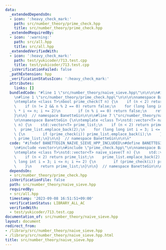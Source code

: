 ```yaml
---
data:
  _extendedDependsOn:
  - icon: ':heavy_check_mark:'
    path: src/number_theory/prime_check.hpp
    title: src/number_theory/prime_check.hpp
  _extendedRequiredBy:
  - icon: ':warning:'
    path: src/all.hpp
    title: src/all.hpp
  _extendedVerifiedWith:
  - icon: ':heavy_check_mark:'
    path: test/yukicoder/713.test.cpp
    title: test/yukicoder/713.test.cpp
  _isVerificationFailed: false
  _pathExtension: hpp
  _verificationStatusIcon: ':heavy_check_mark:'
  attributes:
    links: []
  bundledCode: "#line 1 \"src/number_theory/naive_sieve.hpp\"\n\n\n\n#include <vector>\n\
    \n#line 1 \"src/number_theory/prime_check.hpp\"\n\n\n\nnamespace BanetteGin {\n\
    \ntemplate <class T>\nbool prime_check(T n) {\n    if (n < 2) return false;\n\
    \    if (n != 2 && n % 2 == 0) return false;\n    for (long long int i = 3; i\
    \ * i <= n; i += 2)\n        if (n % i == 0) return false;\n    return true;\n\
    }\n\n}  // namespace BanetteGin\n\n\n#line 7 \"src/number_theory/naive_sieve.hpp\"\
    \n\nnamespace BanetteGin {\n\ntemplate <class T>\nstd::vector<T> naive_sieve(T\
    \ n) {\n    std::vector<T> prime_list;\n    if (n < 2) return prime_list;\n  \
    \  prime_list.emplace_back(2);\n    for (long long int i = 3; i <= n; i += 2)\
    \ {\n        if (prime_check(i)) prime_list.emplace_back(i);\n    }\n    return\
    \ prime_list;\n}\n\n}  // namespace BanetteGin\n\n\n"
  code: "#ifndef BANETTEGIN_NAIVE_SIEVE_HPP_INCLUDED\n#define BANETTEGIN_NAIVE_SIEVE_HPP_INCLUDED\n\
    \n#include <vector>\n\n#include \"prime_check.hpp\"\n\nnamespace BanetteGin {\n\
    \ntemplate <class T>\nstd::vector<T> naive_sieve(T n) {\n    std::vector<T> prime_list;\n\
    \    if (n < 2) return prime_list;\n    prime_list.emplace_back(2);\n    for (long\
    \ long int i = 3; i <= n; i += 2) {\n        if (prime_check(i)) prime_list.emplace_back(i);\n\
    \    }\n    return prime_list;\n}\n\n}  // namespace BanetteGin\n\n#endif"
  dependsOn:
  - src/number_theory/prime_check.hpp
  isVerificationFile: false
  path: src/number_theory/naive_sieve.hpp
  requiredBy:
  - src/all.hpp
  timestamp: '2023-09-08 16:51:51+09:00'
  verificationStatus: LIBRARY_ALL_AC
  verifiedWith:
  - test/yukicoder/713.test.cpp
documentation_of: src/number_theory/naive_sieve.hpp
layout: document
redirect_from:
- /library/src/number_theory/naive_sieve.hpp
- /library/src/number_theory/naive_sieve.hpp.html
title: src/number_theory/naive_sieve.hpp
---
```

